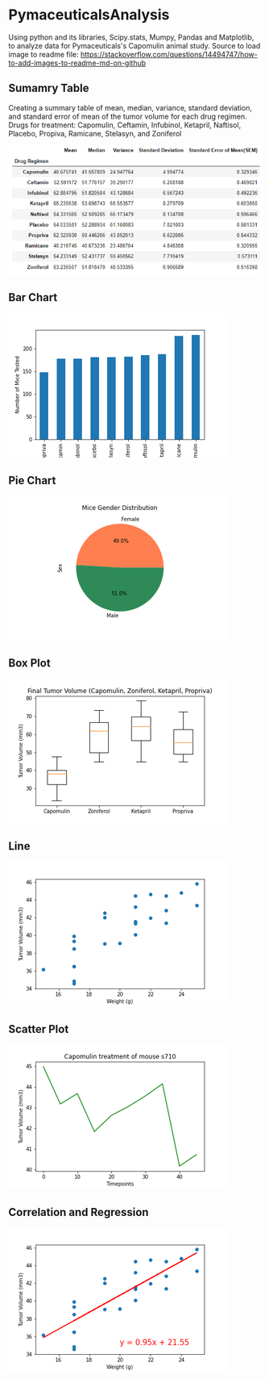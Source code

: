 # PymaceuticalsAnalysis
Using python and its libraries, Scipy.stats, Mumpy, Pandas and Matplotlib, to analyze data for Pymaceuticals's Capomulin animal study. Source to load image to readme file: https://stackoverflow.com/questions/14494747/how-to-add-images-to-readme-md-on-github

## Sumamry Table
Creating a summary table of mean, median, variance, standard deviation, and standard error of mean of the tumor volume for each drug regimen. Drugs for treatment: Capomulin, Ceftamin, Infubinol, Ketapril, Naftisol, Placebo, Propiva, Ramicane, Stelasyn, and Zoniferol

![alt text](https://github.com/savi09/PymaceuticalsAnalysis/blob/7f709c5792479447344288ec903d68c3eba29179/Charts/Drug%20Regimen_Summary%20Table%20(Screenshot).png)

## Bar Chart
![alt text](https://github.com/savi09/PymaceuticalsAnalysis/blob/df85942d227223dcda5ae03e84edc258d81953c8/Charts/Number%20of%20Mice%20Tested.png)

## Pie Chart
![alt text](https://github.com/savi09/PymaceuticalsAnalysis/blob/df85942d227223dcda5ae03e84edc258d81953c8/Charts/Mice%20Gender%20Distribution.png)

## Box Plot
![alt text](https://github.com/savi09/PymaceuticalsAnalysis/blob/df85942d227223dcda5ae03e84edc258d81953c8/Charts/Final%20Tumor%20Volume.png)

## Line 
![alt text](https://github.com/savi09/PymaceuticalsAnalysis/blob/df85942d227223dcda5ae03e84edc258d81953c8/Charts/Scatter%20Plot_Avg%20Tumor%20Volume%20vs.%20Mouse%20Weight.png)

## Scatter Plot
![alt text](https://github.com/savi09/PymaceuticalsAnalysis/blob/df85942d227223dcda5ae03e84edc258d81953c8/Charts/Tumor%20Volume%20over%20time%20for%20mouse%20of%20choice.png)

## Correlation and Regression
![alt text](https://github.com/savi09/PymaceuticalsAnalysis/blob/df85942d227223dcda5ae03e84edc258d81953c8/Charts/Correlation%20Linear%20Reg.png)

